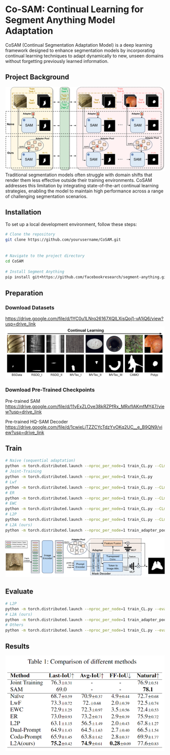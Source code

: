# Co-SAM: Continual Learning for Segment Anything Model Adaptation

CoSAM (Continual Segmentation Adaptation Model) is a deep learning framework designed to enhance segmentation models by incorporating continual learning techniques to adapt dynamically to new, unseen domains without forgetting previously learned information.

## Project Background
![Co-SAM Benchmark](figures/architecture4.png)
Traditional segmentation models often struggle with domain shifts that render them less effective outside their training environments. CoSAM addresses this limitation by integrating state-of-the-art continual learning strategies, enabling the model to maintain high performance across a range of challenging segmentation scenarios.

## Installation

To set up a local development environment, follow these steps:

```bash
# Clone the repository
git clone https://github.com/yourusername/CoSAM.git


# Navigate to the project directory
cd CoSAM

# Install Segment Anything
pip install git+https://github.com/facebookresearch/segment-anything.git
```


## Preparation

### Download Datasets
https://drive.google.com/file/d/1YC0u1LNrq26167XQILXisQpj1-vA1jQ6/view?usp=drive_link
![Datasets](figures/datasets_demo.png)

### Download Pre-Trained Checkpoints
Pre-trained SAM
https://drive.google.com/file/d/11yExZLOve38kRZPfRx_MRxfIAKmfMY47/view?usp=drive_link

Pre-trained HQ-SAM Decoder
https://drive.google.com/file/d/1cwieLjTZZCYcTdzYvOKq2UC__e_B9QN9/view?usp=drive_link

## Train


```bash
# Naive (sequential adaptation)
python -m torch.distributed.launch --nproc_per_node=1 train_CL.py --CLmethod naive
# Joint-Training
python -m torch.distributed.launch --nproc_per_node=1 train_CL.py
# Lwf
python -m torch.distributed.launch --nproc_per_node=1 train_CL.py --CLmethod lwf --distill_weight 3
# ER
python -m torch.distributed.launch --nproc_per_node=1 train_CL.py --CLmethod er
# EWC
python -m torch.distributed.launch --nproc_per_node=1 train_CL.py --CLmethod ewc --ewc_weight 10
# L2P
python -m torch.distributed.launch --nproc_per_node=1 train_CL.py --CLmethod l2p
# L2A (ours)
python -m torch.distributed.launch --nproc_per_node=1 train_adapter_pool.py --buffer_size 10

```
![Learning to Adapt](figures/architecture3.png)
## Evaluate
```bash
# L2P
python -m torch.distributed.launch --nproc_per_node=1 train_CL.py --eval --CLmethod l2p --restore-model "saved_ckpt"
# L2A (ours)
python -m torch.distributed.launch --nproc_per_node=1 train_adapter_pool.py --eval
# Others
python -m torch.distributed.launch --nproc_per_node=1 train_CL.py --eval --restore-model "saved_ckpt"
```

## Results


![Comparison](figures/comparison.png)
